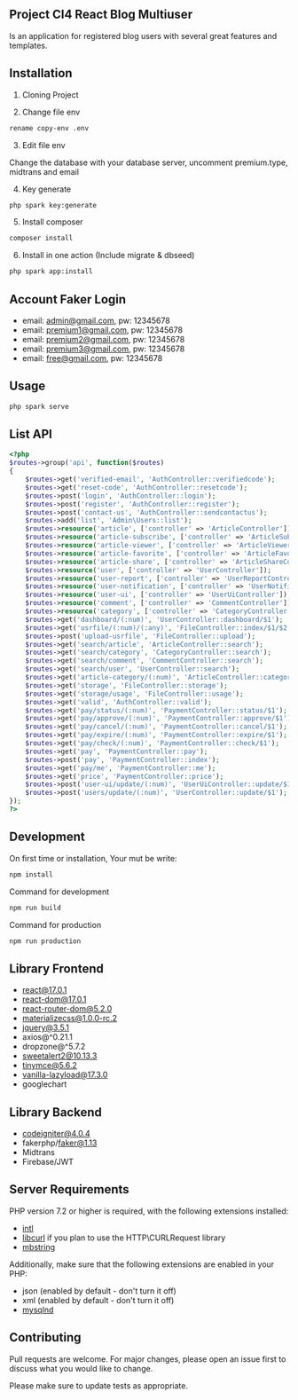 ## Project CI4 React Blog Multiuser

Is an application for registered blog users with several great features and templates.

## Installation

1. Cloning Project

2. Change file env
```bash
rename copy-env .env
```
3. Edit file env

Change the database with your database server, uncomment premium.type, midtrans and email

4. Key generate
```bash
php spark key:generate
```
5. Install composer
```bash
composer install
```
6. Install in one action (Include migrate & dbseed)

```bash
php spark app:install
```

## Account Faker Login
- email: admin@gmail.com, pw: 12345678
- email: premium1@gmail.com, pw: 12345678
- email: premium2@gmail.com, pw: 12345678
- email: premium3@gmail.com, pw: 12345678
- email: free@gmail.com, pw: 12345678

## Usage

```bash
php spark serve
```
## List API
```php
<?php
$routes->group('api', function($routes)
{
	$routes->get('verified-email', 'AuthController::verifiedcode');
	$routes->get('reset-code', 'AuthController::resetcode');
	$routes->post('login', 'AuthController::login');
	$routes->post('register', 'AuthController::register');
	$routes->post('contact-us', 'AuthController::sendcontactus');
    $routes->add('list', 'Admin\Users::list');
	$routes->resource('article', ['controller' => 'ArticleController']);
	$routes->resource('article-subscribe', ['controller' => 'ArticleSubscribe']);
	$routes->resource('article-viewer', ['controller' => 'ArticleViewerController']);
	$routes->resource('article-favorite', ['controller' => 'ArticleFavoriteController']);
	$routes->resource('article-share', ['controller' => 'ArticleShareController']);
	$routes->resource('user', ['controller' => 'UserController']);
	$routes->resource('user-report', ['controller' => 'UserReportController']);
	$routes->resource('user-notification', ['controller' => 'UserNotificationController']);
	$routes->resource('user-ui', ['controller' => 'UserUiController']);
	$routes->resource('comment', ['controller' => 'CommentController']);
	$routes->resource('category', ['controller' => 'CategoryController']);
	$routes->get('dashboard/(:num)', 'UserController::dashboard/$1');
	$routes->get('usrfile/(:num)/(:any)', 'FileController::index/$1/$2');
	$routes->post('upload-usrfile', 'FileController::upload');
	$routes->get('search/article', 'ArticleController::search');
	$routes->get('search/category', 'CategoryController::search');
	$routes->get('search/comment', 'CommentController::search');
	$routes->get('search/user', 'UserController::search');
	$routes->get('article-category/(:num)', 'ArticleController::category/$1');
	$routes->get('storage', 'FileController::storage');
	$routes->get('storage/usage', 'FileController::usage');
	$routes->get('valid', 'AuthController::valid');
	$routes->get('pay/status/(:num)', 'PaymentController::status/$1');
	$routes->get('pay/approve/(:num)', 'PaymentController::approve/$1');
	$routes->get('pay/cancel/(:num)', 'PaymentController::cancel/$1');
	$routes->get('pay/expire/(:num)', 'PaymentController::expire/$1');
	$routes->get('pay/check/(:num)', 'PaymentController::check/$1');
	$routes->get('pay', 'PaymentController::pay');
	$routes->post('pay', 'PaymentController::index');
	$routes->get('pay/me', 'PaymentController::me');
	$routes->get('price', 'PaymentController::price');
	$routes->post('user-ui/update/(:num)', 'UserUiController::update/$1');
	$routes->post('users/update/(:num)', 'UserController::update/$1');
});
?>
```

## Development
On first time or installation, Your mut be write:
```bash
npm install
```
Command for development
```bash
npm run build
```
Command for production
```bash
npm run production
```
## Library Frontend
- react@17.0.1
- react-dom@17.0.1
- react-router-dom@5.2.0
- materializecss@1.0.0-rc.2
- jquery@3.5.1
- axios@^0.21.1
- dropzone@^5.7.2
- sweetalert2@10.13.3
- tinymce@5.6.2
- vanilla-lazyload@17.3.0
- googlechart
## Library Backend
- codeigniter@4.0.4
- fakerphp/faker@1.13
- Midtrans
- Firebase/JWT

## Server Requirements

PHP version 7.2 or higher is required, with the following extensions installed:


- [intl](http://php.net/manual/en/intl.requirements.php)
- [libcurl](http://php.net/manual/en/curl.requirements.php) if you plan to use the HTTP\CURLRequest library
- [mbstring](http://php.net/manual/en/mbstring.installation.php)

Additionally, make sure that the following extensions are enabled in your PHP:

- json (enabled by default - don't turn it off)
- xml (enabled by default - don't turn it off)
- [mysqlnd](http://php.net/manual/en/mysqlnd.install.php)

## Contributing
Pull requests are welcome. For major changes, please open an issue first to discuss what you would like to change.

Please make sure to update tests as appropriate.